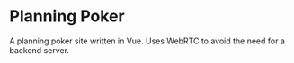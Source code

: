 # Planning Poker

A planning poker site written in Vue. Uses WebRTC to avoid the need for a backend server.
